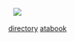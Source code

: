 ⠀![](https://komarev.com/ghpvc/?username=trody&color=3f3f3f&label=ponies&style=flat)

[directory](https://rentry.co/hollywood) [atabook](https://trody.atabook.org/)
 
